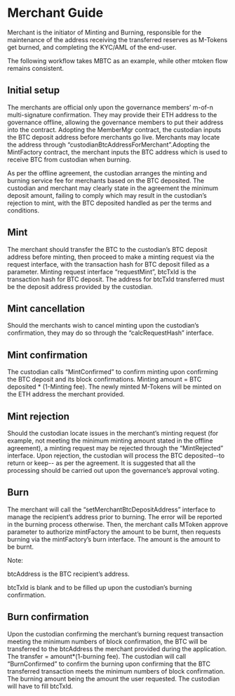 Merchant Guide
===
Merchant is the initiator of Minting and Burning, responsible for the maintenance of the address receiving the transferred reserves as M-Tokens get burned, and completing the KYC/AML of the end-user.

The following workflow takes MBTC as an example, while other mtoken flow remains consistent.

Initial setup
---
The merchants are official only upon the governance members’ m-of-n multi-signature confirmation. They may provide their ETH address to the governance offline, allowing the governance members to put their address into the contract.
Adopting the MemberMgr contract, the custodian inputs the BTC deposit address before merchants go live. Merchants may locate the address through “custodianBtcAddressForMerchant”.Adopting the MintFactory contract, the merchant inputs the BTC address which is used to receive BTC from custodian when burning.

As per the offline agreement, the custodian arranges the minting and burning service fee for merchants based on the BTC deposited. The custodian and merchant may clearly state in the agreement the minimum deposit amount, failing to comply which may result in the custodian’s rejection to mint, with the BTC deposited handled as per the terms and conditions.

Mint
---
The merchant should transfer the BTC to the custodian’s BTC deposit address before minting, then proceed to make a minting request via the request interface, with the transaction hash for BTC deposit filled as a parameter. Minting request interface “requestMint”, btcTxId is the transaction hash for BTC deposit. The address for btcTxId transferred must be the deposit address provided by the custodian.

Mint cancellation
---
Should the merchants wish to cancel minting upon the custodian’s confirmation, they may do so through the “calcRequestHash” interface.

Mint confirmation
---
The custodian calls “MintConfirmed” to confirm minting upon confirming the BTC deposit and its block confirmations. Minting amount = BTC deposited * (1-Minting fee). The newly minted M-Tokens will be minted on the ETH address the merchant provided.

Mint rejection
---
Should the custodian locate issues in the merchant’s minting request (for example, not meeting the minimum minting amount stated in the offline agreement), a minting request may be rejected through the “MintRejected” interface. Upon rejection, the custodian will process the BTC deposited--to return or keep-- as per the agreement. It is suggested that all the processing should be carried out upon the governance’s approval voting.
    
Burn
---
The merchant will call the “setMerchantBtcDepositAddress” interface to manage the recipient’s address prior to burning. The error will be reported in the burning process otherwise. 
Then, the merchant calls MToken approve parameter to authorize mintFactory the amount to be burnt, then requests burning via the mintFactory’s burn interface. The amount is the amount to be burnt. 

Note:

btcAddress is the BTC recipient’s address.

btcTxId is blank and to be filled up upon the custodian’s burning confirmation.

Burn confirmation
---
Upon the custodian confirming the merchant’s burning request transaction meeting the minimum numbers of block confirmation, the BTC will be transferred to the btcAddress the merchant provided during the application. The transfer = amount*(1-burning fee). The custodian will call “BurnConfirmed” to confirm the burning upon confirming that the BTC transferred transaction meets the minimum numbers of block confirmation. The burning amount being the amount the user requested. The custodian will have to fill btcTxId.
